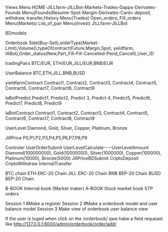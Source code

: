 Views
Menu HOME-JILLfarm-JILLBot-Markets-Trades-Dapps-Derivates-Founds
Menu(Founds)Resume-Spot-Margin-Derivates-Card> deposit, withdraw, transfer,History
Menu(Trades) Open_orders, Fill_orders
Menu(Markets) List_of_pair
Menu(Invest) JILLfarm-JILLBot

BDmodels 


Orderbook Side(Buy-Sell),orderType(Market- Limit),Volume(),typeOfcontract(Future,Margin,Spot, yeildfarm, IABot),Order_status(New,Part_Fill-Fill-Cancelled-Pend_Cancell),User_ID

tradingPairs  BTC/EUR, ETH/EUR,JILL/EUR,BNB/EUR

UserBalance  BTC,ETH,JILL,BNB,BUSD

yieldfarmContract   Contract1, Contract2, Contract3, Contract4, Contract5, Contract6, Contract7, Contract8, Contract9 

IaBotPredict   Predict1, Predict2, Predict 3, Predict 4, Predict5, Predict6, Predict7, Predict8, Predict9


IaBotContract   Contract1, Contract2, Contract3, Contract4, Contract5, Contract6, Contract7, Contract8, Contract9

UserLevel Diamond, Gold, Silver, Copper, Platinum, Bronze




JillPrice P0,P1,P2,P3,P4,P5,P6,P7,P8,P9

Controler
UserOrderSubmit
UserLevelCalculate----UserLevelAmount Diamond(100000000), Gold(10000000), Silver(1000000), Copper(100000), Platinum(10000), Bronze(5000)
JillPriceBDSubmit
CriptoDeposit
CriptoWithdraw
InternalTransfer


BTC chain 
ETH ERC-20 Chain
JILL ERC-20 Chain
BNB  BEP-20 Chain
BUSD BEP-20 Chain


B-BOOK Internal book (Market maker)
A-BOOK  Stock market book STP orders

Session 1 #Make a register
Session 2 #Make a orderbook model and user balance model
Session 3 Make view of orderbook user balance view

If the user is loged when click on the  /orderbook/ qwe habe a field requeast like http://127.0.0.1:8000/admin/orderbook/order/add/